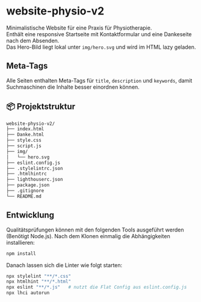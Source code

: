 # website-physio-v2

Minimalistische Website für eine Praxis für Physiotherapie.  
Enthält eine responsive Startseite mit Kontaktformular und eine Dankeseite nach dem Absenden.  
Das Hero-Bild liegt lokal unter `img/hero.svg` und wird im HTML lazy geladen.

## Meta-Tags

Alle Seiten enthalten Meta-Tags für `title`, `description` und `keywords`, damit Suchmaschinen die Inhalte besser einordnen können.

## 📦 Projektstruktur

```txt
website-physio-v2/
├── index.html
├── Danke.html
├── style.css
├── script.js
├── img/
│   └── hero.svg
├── eslint.config.js
├── .stylelintrc.json
├── .htmlhintrc
├── lighthouserc.json
├── package.json
├── .gitignore
└── README.md
```

## Entwicklung

Qualitätsprüfungen können mit den folgenden Tools ausgeführt werden (Benötigt Node.js). Nach dem Klonen einmalig die Abhängigkeiten installieren:

```bash
npm install
```

Danach lassen sich die Linter wie folgt starten:

```bash
npx stylelint "**/*.css"
npx htmlhint "**/*.html"
npx eslint "**/*.js"   # nutzt die Flat Config aus eslint.config.js
npx lhci autorun
